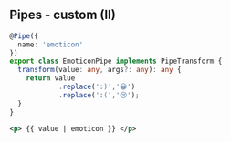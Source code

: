## Pipes - custom (II)

```typescript
@Pipe({
  name: 'emoticon'
})
export class EmoticonPipe implements PipeTransform {
  transform(value: any, args?: any): any {
    return value
            .replace(':)','😀')
            .replace(':(','😢');
  }
}
```
```xml
<p> {{ value | emoticon }} </p>
```